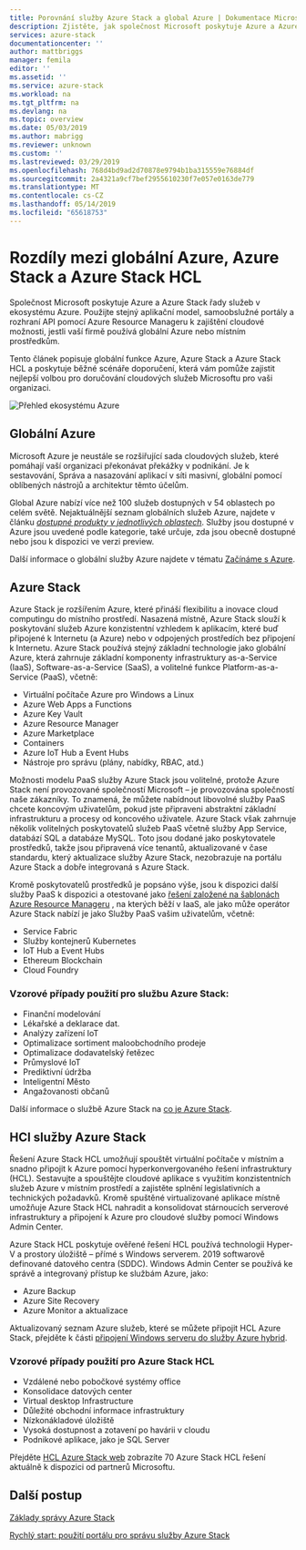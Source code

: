 ```yaml
---
title: Porovnání služby Azure Stack a global Azure | Dokumentace Microsoftu
description: Zjistěte, jak společnost Microsoft poskytuje Azure a Azure Stack řady služeb v ekosystému Azure
services: azure-stack
documentationcenter: ''
author: mattbriggs
manager: femila
editor: ''
ms.assetid: ''
ms.service: azure-stack
ms.workload: na
ms.tgt_pltfrm: na
ms.devlang: na
ms.topic: overview
ms.date: 05/03/2019
ms.author: mabrigg
ms.reviewer: unknown
ms.custom: ''
ms.lastreviewed: 03/29/2019
ms.openlocfilehash: 768d4bd9ad2d70878e9794b1ba315559e76884df
ms.sourcegitcommit: 2a4321a9cf7bef2955610230f7e057e0163de779
ms.translationtype: MT
ms.contentlocale: cs-CZ
ms.lasthandoff: 05/14/2019
ms.locfileid: "65618753"
---
```

# <a name="differences-between-global-azure-azure-stack-and-azure-stack-hci"></a>Rozdíly mezi globální Azure, Azure Stack a Azure Stack HCL

Společnost Microsoft poskytuje Azure a Azure Stack řady služeb v ekosystému Azure. Použijte stejný aplikační model, samoobslužné portály a rozhraní API pomocí Azure Resource Manageru k zajištění cloudové možnosti, jestli vaší firmě používá globální Azure nebo místním prostředkům.

Tento článek popisuje globální funkce Azure, Azure Stack a Azure Stack HCL a poskytuje běžné scénáře doporučení, která vám pomůže zajistit nejlepší volbou pro doručování cloudových služeb Microsoftu pro vaši organizaci.

![Přehled ekosystému Azure](./media/compare-azure-azure-stack/azure-family.png)

## <a name="global-azure"></a>Globální Azure

Microsoft Azure je neustále se rozšiřující sada cloudových služeb, které pomáhají vaší organizaci překonávat překážky v podnikání. Je k sestavování, Správa a nasazování aplikací v síti masivní, globální pomocí oblíbených nástrojů a architektur těmto účelům.

Global Azure nabízí více než 100 služeb dostupných v 54 oblastech po celém světě. Nejaktuálnější seznam globálních služeb Azure, najdete v článku [ *dostupné produkty v jednotlivých oblastech*](https://azure.microsoft.com/regions/services). Služby jsou dostupné v Azure jsou uvedené podle kategorie, také určuje, zda jsou obecně dostupné nebo jsou k dispozici ve verzi preview.

Další informace o globální služby Azure najdete v tématu [Začínáme s Azure](https://docs.microsoft.com/azure/#pivot=get-started&panel=get-started1).

## <a name="azure-stack"></a>Azure Stack

Azure Stack je rozšířením Azure, které přináší flexibilitu a inovace cloud computingu do místního prostředí. Nasazená místně, Azure Stack slouží k poskytování služeb Azure konzistentní vzhledem k aplikacím, které buď připojené k Internetu (a Azure) nebo v odpojených prostředích bez připojení k Internetu. Azure Stack používá stejný základní technologie jako globální Azure, která zahrnuje základní komponenty infrastruktury as-a-Service (IaaS), Software-as-a-Service (SaaS), a volitelné funkce Platform-as-a-Service (PaaS), včetně:

- Virtuální počítače Azure pro Windows a Linux
- Azure Web Apps a Functions
- Azure Key Vault
- Azure Resource Manager
- Azure Marketplace
- Containers
- Azure IoT Hub a Event Hubs
- Nástroje pro správu (plány, nabídky, RBAC, atd.)

Možnosti modelu PaaS služby Azure Stack jsou volitelné, protože Azure Stack není provozované společností Microsoft – je provozována společností naše zákazníky. To znamená, že můžete nabídnout libovolné služby PaaS chcete koncovým uživatelům, pokud jste připraveni abstraktní základní infrastrukturu a procesy od koncového uživatele. Azure Stack však zahrnuje několik volitelných poskytovatelů služeb PaaS včetně služby App Service, databází SQL a databáze MySQL. Toto jsou dodané jako poskytovatele prostředků, takže jsou připravená více tenantů, aktualizované v čase standardu, který aktualizace služby Azure Stack, nezobrazuje na portálu Azure Stack a dobře integrovaná s Azure Stack.

Kromě poskytovatelů prostředků je popsáno výše, jsou k dispozici další služby PaaS k dispozici a otestované jako [řešení založené na šablonách Azure Resource Manageru](https://github.com/Azure/AzureStack-QuickStart-Templates) , na kterých běží v IaaS, ale jako může operátor Azure Stack nabízí je jako Služby PaaS vašim uživatelům, včetně:

- Service Fabric
- Služby kontejnerů Kubernetes
- IoT Hub a Event Hubs
- Ethereum Blockchain
- Cloud Foundry

### <a name="example-use-cases-for-azure-stack"></a>Vzorové případy použití pro službu Azure Stack:

- Finanční modelování
- Lékařské a deklarace dat.
- Analýzy zařízení IoT
- Optimalizace sortiment maloobchodního prodeje
- Optimalizace dodavatelský řetězec
- Průmyslové IoT
- Prediktivní údržba
- Inteligentní Město
- Angažovanosti občanů

Další informace o službě Azure Stack na [co je Azure Stack](azure-stack-overview.md).

## <a name="azure-stack-hci"></a>HCI služby Azure Stack 

Řešení Azure Stack HCL umožňují spouštět virtuální počítače v místním a snadno připojit k Azure pomocí hyperkonvergovaného řešení infrastruktury (HCL). Sestavujte a spouštějte cloudové aplikace s využitím konzistentních služeb Azure v místním prostředí a zajistěte splnění legislativních a technických požadavků. Kromě spuštěné virtualizované aplikace místně umožňuje Azure Stack HCL nahradit a konsolidovat stárnoucích serverové infrastruktury a připojení k Azure pro cloudové služby pomocí Windows Admin Center.

Azure Stack HCL poskytuje ověřené řešení HCL používá technologii Hyper-V a prostory úložiště – přímé s Windows serverem. 2019 softwarově definované datového centra (SDDC). Windows Admin Center se používá ke správě a integrovaný přístup ke službám Azure, jako:

- Azure Backup
- Azure Site Recovery
- Azure Monitor a aktualizace

Aktualizovaný seznam Azure služeb, které se můžete připojit HCL Azure Stack, přejděte k části [připojení Windows serveru do služby Azure hybrid](https://docs.microsoft.com/windows-server/azure-hybrid-services/index).

### <a name="example-use-cases-for-azure-stack-hci"></a>Vzorové případy použití pro Azure Stack HCL
- Vzdálené nebo pobočkové systémy office
- Konsolidace datových center
- Virtual desktop Infrastructure
- Důležité obchodní informace infrastruktury
- Nízkonákladové úložiště
- Vysoká dostupnost a zotavení po havárii v cloudu
- Podnikové aplikace, jako je SQL Server

Přejděte [HCL Azure Stack web](https://azure.microsoft.com/overview/azure-stack/hci/) zobrazíte 70 Azure Stack HCL řešení aktuálně k dispozici od partnerů Microsoftu.

## <a name="next-steps"></a>Další postup

[Základy správy Azure Stack](azure-stack-manage-basics.md)

[Rychlý start: použití portálu pro správu služby Azure Stack](azure-stack-manage-portals.md)
